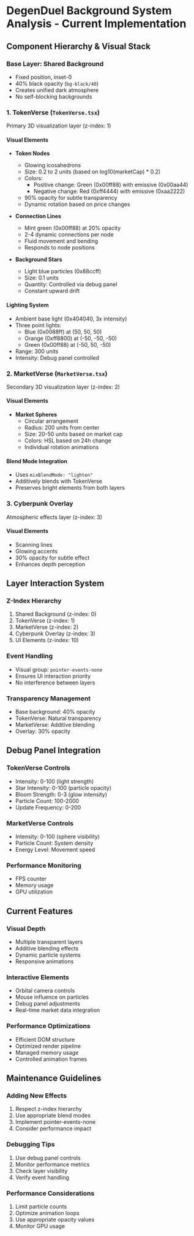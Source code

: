 # DegenDuel Background System Analysis - Current Implementation

## Component Hierarchy & Visual Stack

### Base Layer: Shared Background

- Fixed position, inset-0
- 40% black opacity (`bg-black/40`)
- Creates unified dark atmosphere
- No self-blocking backgrounds

### 1. TokenVerse (`TokenVerse.tsx`)

Primary 3D visualization layer (z-index: 1)

#### Visual Elements

- **Token Nodes**

  - Glowing icosahedrons
  - Size: 0.2 to 2 units (based on log10(marketCap) \* 0.2)
  - Colors:
    - Positive change: Green (0x00ff88) with emissive (0x00aa44)
    - Negative change: Red (0xff4444) with emissive (0xaa2222)
  - 90% opacity for subtle transparency
  - Dynamic rotation based on price changes

- **Connection Lines**

  - Mint green (0x00ff88) at 20% opacity
  - 2-4 dynamic connections per node
  - Fluid movement and bending
  - Responds to node positions

- **Background Stars**
  - Light blue particles (0x88ccff)
  - Size: 0.1 units
  - Quantity: Controlled via debug panel
  - Constant upward drift

#### Lighting System

- Ambient base light (0x404040, 3x intensity)
- Three point lights:
  - Blue (0x0088ff) at (50, 50, 50)
  - Orange (0xff8800) at (-50, -50, -50)
  - Green (0x00ff88) at (-50, 50, -50)
- Range: 300 units
- Intensity: Debug panel controlled

### 2. MarketVerse (`MarketVerse.tsx`)

Secondary 3D visualization layer (z-index: 2)

#### Visual Elements

- **Market Spheres**
  - Circular arrangement
  - Radius: 200 units from center
  - Size: 20-50 units based on market cap
  - Colors: HSL based on 24h change
  - Individual rotation animations

#### Blend Mode Integration

- Uses `mixBlendMode: "lighten"`
- Additively blends with TokenVerse
- Preserves bright elements from both layers

### 3. Cyberpunk Overlay

Atmospheric effects layer (z-index: 3)

#### Visual Elements

- Scanning lines
- Glowing accents
- 30% opacity for subtle effect
- Enhances depth perception

## Layer Interaction System

### Z-Index Hierarchy

1. Shared Background (z-index: 0)
2. TokenVerse (z-index: 1)
3. MarketVerse (z-index: 2)
4. Cyberpunk Overlay (z-index: 3)
5. UI Elements (z-index: 10)

### Event Handling

- Visual group: `pointer-events-none`
- Ensures UI interaction priority
- No interference between layers

### Transparency Management

- Base background: 40% opacity
- TokenVerse: Natural transparency
- MarketVerse: Additive blending
- Overlay: 30% opacity

## Debug Panel Integration

### TokenVerse Controls

- Intensity: 0-100 (light strength)
- Star Intensity: 0-100 (particle opacity)
- Bloom Strength: 0-3 (glow intensity)
- Particle Count: 100-2000
- Update Frequency: 0-200

### MarketVerse Controls

- Intensity: 0-100 (sphere visibility)
- Particle Count: System density
- Energy Level: Movement speed

### Performance Monitoring

- FPS counter
- Memory usage
- GPU utilization

## Current Features

### Visual Depth

- Multiple transparent layers
- Additive blending effects
- Dynamic particle systems
- Responsive animations

### Interactive Elements

- Orbital camera controls
- Mouse influence on particles
- Debug panel adjustments
- Real-time market data integration

### Performance Optimizations

- Efficient DOM structure
- Optimized render pipeline
- Managed memory usage
- Controlled animation frames

## Maintenance Guidelines

### Adding New Effects

1. Respect z-index hierarchy
2. Use appropriate blend modes
3. Implement pointer-events-none
4. Consider performance impact

### Debugging Tips

1. Use debug panel controls
2. Monitor performance metrics
3. Check layer visibility
4. Verify event handling

### Performance Considerations

1. Limit particle counts
2. Optimize animation loops
3. Use appropriate opacity values
4. Monitor GPU usage
